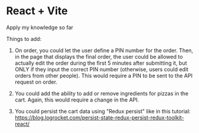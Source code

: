 # React + Vite

Apply my knowledge so far

Things to add:

1. On order, you could let the user define a PIN number for the order. Then, in the page that displays the final order, the user could be allowed to actually edit the order during the first 5 minutes after submitting it, but ONLY if they input the correct PIN number (otherwise, users could edit orders from other people). This would require a PIN to be sent to the API request on order.

2. You could add the ability to add or remove ingredients for pizzas in the cart. Again, this would require a change in the API.

3. You could persist the cart data using "Redux persist" like in this tutorial: https://blog.logrocket.com/persist-state-redux-persist-redux-toolkit-react/
